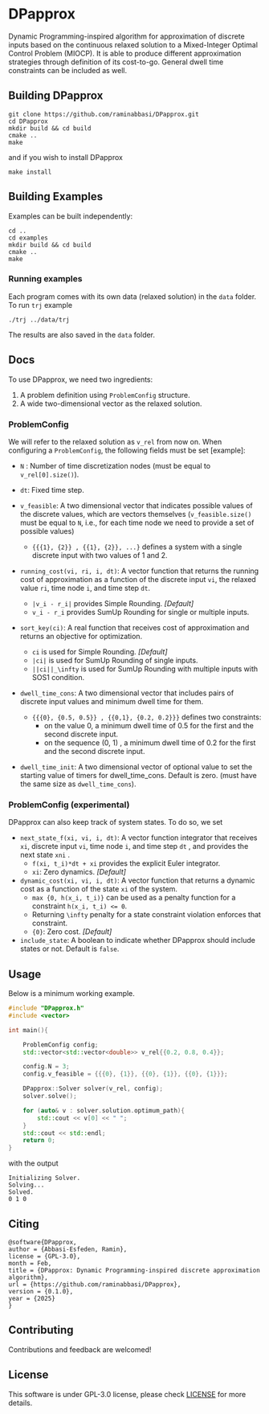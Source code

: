 # DPapprox

Dynamic Programming-inspired algorithm for approximation of discrete inputs based on the continuous relaxed solution to a Mixed-Integer Optimal Control Problem (MIOCP). It is able to produce different approximation strategies through definition of its cost-to-go. General dwell time constraints can be included as well.


## Building DPapprox

```
git clone https://github.com/raminabbasi/DPapprox.git
cd DPapprox
mkdir build && cd build
cmake ..
make
```
and if you wish to install DPapprox
```
make install
```

## Building Examples
Examples can be built independently:
```
cd ..
cd examples
mkdir build && cd build
cmake ..
make
```
### Running examples
Each program comes with its own data (relaxed solution) in the `data` folder. To run `trj` example
```
./trj ../data/trj
```
The results are also saved in the `data` folder. 
## Docs

To use DPapprox, we need two ingredients:

1. A problem definition using `ProblemConfig` structure.
2. A wide two-dimensional vector as the relaxed solution.

### ProblemConfig
We will refer to the relaxed solution as `v_rel` from now on. When configuring a `ProblemConfig`, the following fields must be set [example]:

* `N` : Number of time discretization nodes (must be equal to `v_rel[0].size()`).
* `dt`: Fixed time step. 
* `v_feasible`: A two dimensional vector that indicates possible values of the discrete values, which are vectors themselves (`v_feasible.size()` must be equal to `N`, i.e., for each time node we need to provide a set of possible values)
  *  `{{{1}, {2}} , {{1}, {2}}, ...}` defines  a system with a single discrete input with two values of 1 and 2.

* `running_cost(vi, ri, i, dt)`: A vector function that returns the running cost of approximation as a function of the discrete input `vi`, the relaxed value `ri`, time node `i`, and time step `dt`. 
  * `|v_i - r_i|` provides Simple Rounding. *[Default]*
  * `v_i - r_i` provides SumUp Rounding for single or multiple inputs. 

* `sort_key(ci)`: A real function that receives cost of approximation and returns an objective for optimization. 
  * `ci` is used for Simple Rounding. *[Default]*
  * `|ci|` is used for SumUp Rounding of single inputs.
  * `||ci||_\infty`  is used for SumUp Rounding with multiple inputs with SOS1 condition. 

* `dwell_time_cons`: A two dimensional vector that includes pairs of discrete input values and minimum dwell time for them. 
  * `{{{0}, {0.5, 0.5}} , {{0,1}, {0.2, 0.2}}}` defines two constraints:
    * on the value 0, a minimum dwell time of 0.5 for the first and the second discrete input.
    * on the sequence (0, 1) , a minimum dwell time of 0.2 for the first and the second discrete input.

* `dwell_time_init`: A two dimensional vector of optional value to set the starting value of timers for dwell_time_cons. Default is zero. (must have the same size as `dwell_time_cons`).

### ProblemConfig (experimental)
DPapprox can also keep track of system states. To do so, we set

* `next_state_f(xi, vi, i, dt)`: A vector function integrator that receives `xi`, discrete input `vi`, time node `i`, and time step `dt` , and provides the next state `xni` . 
  * `f(xi, t_i)*dt + xi` provides the explicit Euler integrator.
  * `xi`: Zero dynamics. *[Default]*
* `dynamic_cost(xi, vi, i, dt)`: A vector function that returns a dynamic cost as a function of the state `xi` of the system.
  * `max {0, h(x_i, t_i)}` can be used as a penalty function for a constraint `h(x_i, t_i) <= 0`.
  * Returning `\infty` penalty for a state constraint violation enforces that constraint. 
  * `{0}`: Zero cost. *[Default]*
* `include_state`: A boolean to indicate whether DPapprox should include states or not. Default is `false`.

## Usage
Below is a minimum working example.

```c++
#include "DPapprox.h"
#include <vector>

int main(){

    ProblemConfig config;
    std::vector<std::vector<double>> v_rel{{0.2, 0.8, 0.4}};

    config.N = 3;
    config.v_feasible = {{{0}, {1}}, {{0}, {1}}, {{0}, {1}}};

    DPapprox::Solver solver(v_rel, config);
    solver.solve();

    for (auto& v : solver.solution.optimum_path){
        std::cout << v[0] << " ";
    }
    std::cout << std::endl;
    return 0;
}
```

with the output
```
Initializing Solver.
Solving...
Solved.
0 1 0 
```
## Citing
```
@software{DPapprox,
author = {Abbasi-Esfeden, Ramin},
license = {GPL-3.0},
month = Feb,
title = {DPapprox: Dynamic Programming-inspired discrete approximation algorithm},
url = {https://github.com/raminabbasi/DPapprox},
version = {0.1.0},
year = {2025}
}
```


## Contributing
Contributions and feedback are welcomed!

## License
This software is under GPL-3.0 license, please check [LICENSE](https://github.com/raminabbasi/DPapprox/blob/main/LICENSE) for more details.